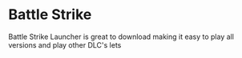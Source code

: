 # Battle Strike

Battle Strike Launcher is great to download making it easy to play all versions and play other DLC's lets
